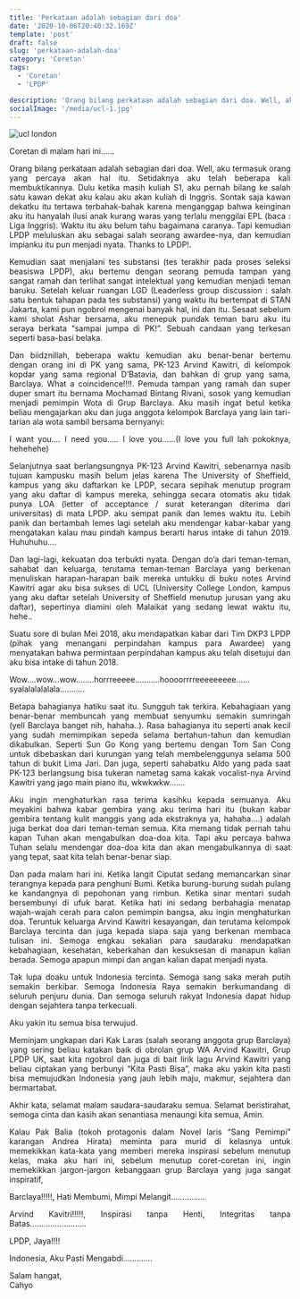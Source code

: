 ```yaml
---
title: 'Perkataan adalah sebagian dari doa'
date: '2020-10-06T20:40:32.169Z'
template: 'post'
draft: false
slug: 'perkataan-adalah-doa'
category: 'Coretan'
tags:
  - 'Coretan'
  - 'LPDP'

description: 'Orang bilang perkataan adalah sebagian dari doa. Well, aku termasuk orang yang percaya akan hal itu dan aku telah beberapa kali membuktikannya.'
socialImage: '/media/ucl-1.jpg'
---
```


![ucl london](/media/ucl-1.jpg)

<p>Coretan di malam hari ini……</p>
<p style="text-align: justify;text-justify: inter-word;">
Orang bilang perkataan adalah sebagian dari doa. Well, aku termasuk orang yang percaya akan hal itu. Setidaknya aku telah beberapa kali membuktikannya. Dulu ketika masih kuliah S1, aku pernah bilang ke salah satu kawan dekat aku kalau aku akan kuliah di Inggris. Sontak saja kawan dekatku itu tertawa terbahak-bahak karena menganggap bahwa keinginan aku itu hanyalah ilusi anak kurang waras yang terlalu menggilai EPL (baca : Liga Inggris). Waktu itu aku belum tahu bagaimana caranya. Tapi kemudian LPDP meluluskan aku sebagai salah seorang awardee-nya, dan kemudian impianku itu pun menjadi nyata. Thanks to LPDP!.
</p>
<p style="text-align: justify;text-justify: inter-word;">
Kemudian saat menjalani tes substansi (tes terakhir pada proses seleksi beasiswa LPDP), aku bertemu dengan seorang pemuda tampan yang sangat ramah dan terlihat sangat intelektual yang kemudian menjadi teman baruku. Setelah keluar ruangan LGD (Leaderless group discussion : salah satu bentuk tahapan pada tes substansi) yang waktu itu bertempat di STAN Jakarta, kami pun ngobrol mengenai banyak hal, ini dan itu. Sesaat sebelum kami sholat Ashar bersama, aku menepuk pundak teman baru aku itu seraya berkata “sampai jumpa di PK!”. Sebuah candaan yang terkesan seperti basa-basi belaka.
</p>
<p style="text-align: justify;text-justify: inter-word;">
Dan biidznillah, beberapa waktu kemudian aku benar-benar bertemu dengan orang ini di PK yang sama, PK-123 Arvind Kawitri, di kelompok kopdar yang sama regional D’Batavia, dan bahkan di grup yang sama, Barclaya. What a coincidence!!!!. Pemuda tampan yang ramah dan super duper smart itu bernama Mochamad Bintang Rivani, sosok yang kemudian menjadi pemimpin Wota di Grup Barclaya. Aku masih ingat betul ketika beliau mengajarkan aku dan juga anggota kelompok Barclaya yang lain tari-tarian ala wota sambil bersama bernyanyi:
</p>
<p style="text-align: justify;text-justify: inter-word;">
I want you…. I need you….. I love you……(I love you full lah pokoknya, hehehehe)
</p>
<p style="text-align: justify;text-justify: inter-word;">
Selanjutnya saat berlangsungnya PK-123 Arvind Kawitri, sebenarnya nasib tujuan kampusku masih belum jelas karena The University of Sheffield, kampus yang aku daftarkan ke LPDP, secara sepihak menutup program yang aku daftar di kampus mereka, sehingga secara otomatis aku tidak punya LOA (letter of acceptance / surat keterangan diterima dari universitas) di mata LPDP. aku sempat panik dan lemes waktu itu. Lebih panik dan bertambah lemes lagi setelah aku mendengar kabar-kabar yang mengatakan kalau mau pindah kampus berarti harus intake di tahun 2019. Huhuhuhu….
</p>
<p style="text-align: justify;text-justify: inter-word;">
Dan lagi-lagi, kekuatan doa terbukti nyata. Dengan do’a dari teman-teman, sahabat dan keluarga, terutama teman-teman Barclaya yang berkenan menuliskan harapan-harapan baik mereka untukku di buku notes Arvind Kawitri agar aku bisa sukses di UCL (University College London, kampus yang aku daftar setelah University of Sheffield menutup jurusan yang aku daftar), sepertinya diamini oleh Malaikat yang sedang lewat waktu itu, hehe..
</p>
<p style="text-align: justify;text-justify: inter-word;">
Suatu sore di bulan Mei 2018, aku mendapatkan kabar dari Tim DKP3 LPDP (pihak yang menangani perpindahan kampus para Awardee) yang menyatakan bahwa permintaan perpindahan kampus aku telah disetujui dan aku bisa intake di tahun 2018.
</p>
<p style="text-align: justify;text-justify: inter-word;">
Wow….wow…wow……..horrreeeee………..hoooorrrreeeeeeeee……syalalalalalala………..
</p>
<p style="text-align: justify;text-justify: inter-word;">
Betapa bahagianya hatiku saat itu. Sungguh tak terkira. Kebahagiaan yang benar-benar membuncah yang membuat senyumku semakin sumringah (yell Barclaya banget nih, hahaha..). Rasa bahagianya itu seperti anak kecil yang sudah memimpikan sepeda selama bertahun-tahun dan kemudian dikabulkan. Seperti Sun Go Kong yang bertemu dengan Tom San Cong untuk dibebaskan dari kurungan yang telah membelenggunya selama 500 tahun di bukit Lima Jari. Dan juga, seperti sahabatku Aldo yang pada saat PK-123 berlangsung bisa tukeran nametag sama kakak vocalist-nya Arvind Kawitri yang jago main piano itu, wkwkwkw…….
</p>
<p style="text-align: justify;text-justify: inter-word;">
Aku ingin menghaturkan rasa terima kasihku kepada semuanya. Aku meyakini bahwa kabar gembira yang aku terima hari itu (bukan kabar gembira tentang kulit manggis yang ada ekstraknya ya, hahaha….) adalah juga berkat doa dari teman-teman semua. Kita memang tidak pernah tahu kapan Tuhan akan mengabulkan doa-doa kita. Tapi aku percaya bahwa Tuhan selalu mendengar doa-doa kita dan akan mengabulkannya di saat yang tepat, saat kita telah benar-benar siap.
</p>
<p style="text-align: justify;text-justify: inter-word;">
Dan pada malam hari ini. Ketika langit Ciputat sedang memancarkan sinar terangnya kepada para penghuni Bumi. Ketika burung-burung sudah pulang ke kandangnya di pepohonan yang rimbun. Ketika sinar mentari sudah bersembunyi di ufuk barat. Ketika hati ini sedang berbahagia menatap wajah-wajah cerah para calon pemimpin bangsa, aku ingin menghaturkan doa. Teruntuk keluarga Arvind Kawitri kesayangan, dan terutama kelompok Barclaya tercinta dan juga kepada siapa saja yang berkenan membaca tulisan ini. Semoga engkau sekalian para saudaraku mendapatkan kebahagiaan, kesehatan, keberkahan dan kesuksesan di manapun kalian berada. Semoga apapun mimpi dan angan kalian dapat menjadi nyata.
</p>
<p style="text-align: justify;text-justify: inter-word;">
Tak lupa doaku untuk Indonesia tercinta. Semoga sang saka merah putih semakin berkibar. Semoga Indonesia Raya semakin berkumandang di seluruh penjuru dunia. Dan semoga seluruh rakyat Indonesia dapat hidup dengan sejahtera tanpa terkecuali.
</p>
<p>Aku yakin itu semua bisa terwujud.</p>
<p style="text-align: justify;text-justify: inter-word;">
Meminjam ungkapan dari Kak Laras (salah seorang anggota grup Barclaya) yang sering beliau katakan baik di obrolan grup WA Arvind Kawitri, Grup LPDP UK, saat kita ngobrol dan juga di bait lirik lagu Arvind Kawitri yang beliau ciptakan yang berbunyi “Kita Pasti Bisa”, maka aku yakin kita pasti bisa memujudkan Indonesia yang jauh lebih maju, makmur, sejahtera dan bermartabat.
</p>
<p style="text-align: justify;text-justify: inter-word;">
Akhir kata, selamat malam saudara-saudaraku semua. Selamat beristirahat, semoga cinta dan kasih akan senantiasa menaungi kita semua, Amin.
</p>
<p style="text-align: justify;text-justify: inter-word;">
Kalau Pak Balia (tokoh protagonis dalam Novel laris “Sang Pemimpi” karangan Andrea Hirata) meminta para murid di kelasnya untuk memekikkan kata-kata yang memberi mereka inspirasi sebelum menutup kelas, maka aku hari ini, sebelum menutup coret-coretan ini, ingin memekikkan jargon-jargon kebanggaan grup Barclaya yang juga sangat inspiratif,
</p>
<p style="text-align: justify;text-justify: inter-word;">
Barclaya!!!!!, Hati Membumi, Mimpi Melangit……………
</p>
<p style="text-align: justify;text-justify: inter-word;">
Arvind Kavitri!!!!!, Inspirasi tanpa Henti, Integritas tanpa Batas…………………….
</p>
<p>LPDP, Jaya!!!!</p>
<p>Indonesia, Aku Pasti Mengabdi………….</p>

<p>Salam hangat, </br>
Cahyo</p>
